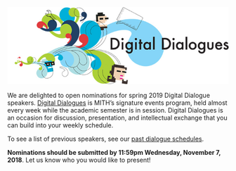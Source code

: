 ![Digital Dialogues](../../images/2009-12-header_digital-dialogues-h.jpg)

We are delighted to open nominations for spring 2019 Digital Dialogue speakers. [Digital Dialogues](https://mith.umd.edu/digital-dialogues/) is MITH’s signature events program, held almost every week while the academic semester is in session. Digital Dialogues is an occasion for discussion, presentation, and intellectual exchange that you can build into your weekly schedule.

To see a list of previous speakers, see our [past dialogue schedules](http://mith.umd.edu/digital-dialogues/past-dialogue-schedules/).

**Nominations should be submitted by 11:59pm Wednesday, November 7, 2018**. Let us know who you would like to present!